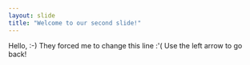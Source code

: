 ```yaml
---
layout: slide
title: "Welcome to our second slide!"
---
```

Hello, :-) They forced me to change this line :'(
Use the left arrow to go back!

